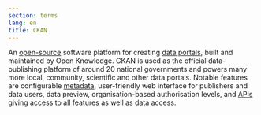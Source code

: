 ```yaml
---
section: terms
lang: en
title: CKAN
---
```


An [open-source](/glossary/en/terms/open-source) software platform for creating [data portals](/glossary/en/terms/data-portal), built and maintained by Open Knowledge. CKAN is used as the official data-publishing platform of around 20 national governments and powers many more local, community, scientific and other data portals. Notable features are configurable [metadata](/glossary/en/terms/metadata/), user-friendly web interface for publishers and data users, data preview, organisation-based authorisation levels, and [APIs](/glossary/en/terms/api) giving access to all features as well as data access.
